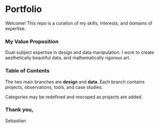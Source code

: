# **Portfolio**

Welcome! This repo is a curation of my skills, interests, and domains of expertise.

### My Value Proposition
Dual-subject expertise in design and data manipulation. I work to create aesthetically beautiful data, and mathematically rigorous art.

### Table of Contents
The two main branches are **design** and **data**. Each branch contains projects, observations, tools, and case studies.

Categories may be redefined and rescoped as projects are added.

### Thank you,
Sebastian
